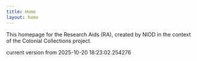 ```yaml
---
title: Home
layout: home
---
```


This homepage for the Research Aids (RA), created by NIOD in the context of the Colonial Collections project. 


current version from 2025-10-20 18:23:02.254276